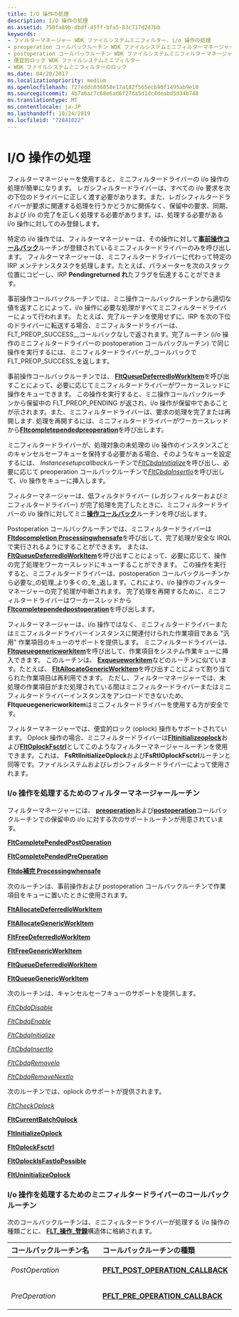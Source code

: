 ```yaml
---
title: I/O 操作の処理
description: I/O 操作の処理
ms.assetid: 750fa89b-dbdf-45ff-bfa5-83c717d2d7bb
keywords:
- フィルターマネージャー WDK ファイルシステムミニフィルター、i/o 操作の処理
- preoperation コールバックルーチン WDK ファイルシステムミニフィルターマネージャー
- postoperation コールバックルーチン WDK ファイルシステムミニフィルターマネージャー
- 便宜的ロック WDK ファイルシステムミニフィルター
- WDK ファイルシステムミニフィルターのロック
ms.date: 04/20/2017
ms.localizationpriority: medium
ms.openlocfilehash: f27eddc036058e17a182f565ecb90f1495ab9e10
ms.sourcegitcommit: 4b7a6ac7c68e6ad6f27da5d1dc4deabd5d34b748
ms.translationtype: MT
ms.contentlocale: ja-JP
ms.lasthandoff: 10/24/2019
ms.locfileid: "72841022"
---
```

# <a name="processing-io-operations"></a>I/O 操作の処理


フィルターマネージャーを使用すると、ミニフィルタードライバーの i/o 操作の処理が簡単になります。 レガシフィルタードライバーは、すべての i/o 要求を次の下位のドライバーに正しく渡す必要があります。また、レガシフィルタードライバーが要求に関連する処理を行うかどうかに関係なく、保留中の要求、同期、および i/o の完了を正しく処理する必要があります。は、処理する必要がある i/o 操作に対してのみ登録します。

特定の i/o 操作では、フィルターマネージャーは、その操作に対して[**事前操作コールバック**](https://docs.microsoft.com/windows-hardware/drivers/ddi/fltkernel/nc-fltkernel-pflt_pre_operation_callback)ルーチンが登録されているミニフィルタードライバーのみを呼び出します。 フィルターマネージャーは、ミニフィルタードライバーに代わって特定の IRP メンテナンスタスクを処理します。たとえば、パラメーターを次のスタック位置にコピーし、IRP **Pendingreturned れ**たフラグを伝達することができます。

事前操作コールバックルーチンでは、ミニ操作コールバックルーチンから適切な値を返すことによって、i/o 操作に必要な処理がすべてミニフィルタードライバーによって行われます。 たとえば、完了ルーチンを使用せずに、IRP を次の下位のドライバーに転送する場合、ミニフィルタードライバーは、FLT\_PREOP\_SUCCESS\_\_コールバックなしで返されます。完了ルーチン (i/o 操作のミニフィルタードライバーの postoperation コールバックルーチン) で同じ操作を実行するには、ミニフィルタードライバーが\_コールバックで FLT\_PREOP\_SUCCESS\_を返します。

事前操作コールバックルーチンでは、 [**FltQueueDeferredIoWorkItem**](https://docs.microsoft.com/windows-hardware/drivers/ddi/fltkernel/nf-fltkernel-fltqueuedeferredioworkitem)を呼び出すことによって、必要に応じてミニフィルタードライバーがワーカースレッドに操作をキューできます。 この操作を実行すると、ミニ操作コールバックルーチンから保留中の FLT\_PREOP\_PENDING が返され、i/o 操作が保留中であることが示されます。また、ミニフィルタードライバーは、要求の処理を完了または再開します. 処理を再開するには、ミニフィルタードライバーがワーカースレッドから[**Fltcompletependedpreoperation**](https://docs.microsoft.com/windows-hardware/drivers/ddi/fltkernel/nf-fltkernel-fltcompletependedpreoperation)を呼び出します。

ミニフィルタードライバーが、処理対象の未処理の i/o 操作のインスタンスごとのキャンセルセーフキューを保持する必要がある場合、そのようなキューを設定するには、 *Instancesetupcallback*ルーチンで[*FltCbdqInitialize*](https://docs.microsoft.com/windows-hardware/drivers/ddi/fltkernel/nf-fltkernel-fltcbdqinitialize)を呼び出し、必要に応じて preoperation コールバックルーチンで[*FltCbdqInsertIo*](https://docs.microsoft.com/windows-hardware/drivers/ddi/fltkernel/nf-fltkernel-fltcbdqinsertio)を呼び出して、i/o 操作をキューに挿入します。

フィルターマネージャーは、低フィルタドライバー (レガシフィルターおよびミニフィルタードライバー) が完了処理を完了したときに、ミニフィルタードライバーの i/o 操作に対してミニ[**操作コールバック**](https://docs.microsoft.com/windows-hardware/drivers/ddi/fltkernel/nc-fltkernel-pflt_post_operation_callback)ルーチンを呼び出します。

Postoperation コールバックルーチンでは、ミニフィルタードライバーは[**Fltdocompletion Processingwhensafe**](https://docs.microsoft.com/windows-hardware/drivers/ddi/fltkernel/nf-fltkernel-fltdocompletionprocessingwhensafe)を呼び出して、完了処理が安全な IRQL で実行されるようにすることができます。 または、 [**FltQueueDeferredIoWorkItem**](https://docs.microsoft.com/windows-hardware/drivers/ddi/fltkernel/nf-fltkernel-fltqueuedeferredioworkitem)を呼び出すことによって、必要に応じて、操作の完了処理をワーカースレッドにキューすることができます。 この操作を実行すると、ミニフィルタードライバーは、postoperation コールバックルーチンから必要な\_の処理\_より多くの\_を\_返します。これにより、i/o 操作のフィルターマネージャーの完了処理が中断されます。 完了処理を再開するために、ミニフィルタードライバーはワーカースレッドから[**Fltcompletependedpostoperation**](https://docs.microsoft.com/windows-hardware/drivers/ddi/fltkernel/nf-fltkernel-fltcompletependedpostoperation)を呼び出します。

フィルターマネージャーは、i/o 操作ではなく、ミニフィルタードライバーまたはミニフィルタードライバーインスタンスに関連付けられた作業項目である "汎用" 作業項目のキューのサポートを提供します。 ミニフィルタードライバーは、 [**Fltqueuegenericworkitem**](https://docs.microsoft.com/windows-hardware/drivers/ddi/fltkernel/nf-fltkernel-fltqueuegenericworkitem)を呼び出して、作業項目をシステム作業キューに挿入できます。 このルーチンは、 [**Exqueueworkitem**](https://docs.microsoft.com/windows-hardware/drivers/ddi/wdm/nf-wdm-exqueueworkitem)などのルーチンに似ています。たとえば、 [**FltAllocateGenericWorkItem**](https://docs.microsoft.com/windows-hardware/drivers/ddi/fltkernel/nf-fltkernel-fltallocategenericworkitem)を呼び出すことによって割り当てられた作業項目は再利用できます。 ただし、フィルターマネージャーでは、未処理の作業項目がまだ処理されている間はミニフィルタードライバーまたはミニフィルタードライバーインスタンスをアンロードできないため、 **Fltqueuegenericworkitem**はミニフィルタードライバーを使用する方が安全です。

フィルターマネージャーでは、便宜的ロック (oplock) 操作もサポートされています。 Oplock 操作の場合、ミニフィルタードライバーは[**Fltinitializeoplock**](https://docs.microsoft.com/windows-hardware/drivers/ddi/fltkernel/nf-fltkernel-fltinitializeoplock)および[**FltOplockFsctrl**](https://docs.microsoft.com/windows-hardware/drivers/ddi/fltkernel/nf-fltkernel-fltoplockfsctrl)としてこのようなフィルターマネージャールーチンを使用できます。これは、 **FsRtlInitializeOplock**および**FsRtlOplockFsctrl**ルーチンと同等です。ファイルシステムおよびレガシフィルタードライバーによって使用されます。

### <a name="span-idfilter_manager_routines_for_processing_i_o_operationsspanspan-idfilter_manager_routines_for_processing_i_o_operationsspanspan-idfilter_manager_routines_for_processing_i_o_operationsspanfilter-manager-routines-for-processing-io-operations"></a><span id="Filter_Manager_Routines_for_Processing_I_O_Operations"></span><span id="filter_manager_routines_for_processing_i_o_operations"></span><span id="FILTER_MANAGER_ROUTINES_FOR_PROCESSING_I_O_OPERATIONS"></span>I/o 操作を処理するためのフィルターマネージャールーチン

フィルターマネージャーには、 [**preoperation**](https://docs.microsoft.com/windows-hardware/drivers/ddi/fltkernel/nc-fltkernel-pflt_pre_operation_callback)および[**postoperation**](https://docs.microsoft.com/windows-hardware/drivers/ddi/fltkernel/nc-fltkernel-pflt_post_operation_callback)コールバックルーチンでの保留中の i/o に対する次のサポートルーチンが用意されています。

[**FltCompletePendedPostOperation**](https://docs.microsoft.com/windows-hardware/drivers/ddi/fltkernel/nf-fltkernel-fltcompletependedpostoperation)

[**FltCompletePendedPreOperation**](https://docs.microsoft.com/windows-hardware/drivers/ddi/fltkernel/nf-fltkernel-fltcompletependedpreoperation)

[**Fltdo補完 Processingwhensafe**](https://docs.microsoft.com/windows-hardware/drivers/ddi/fltkernel/nf-fltkernel-fltdocompletionprocessingwhensafe)

次のルーチンは、事前操作および postoperation コールバックルーチンで作業項目をキューに置いたときに使用されます。

[**FltAllocateDeferredIoWorkItem**](https://docs.microsoft.com/windows-hardware/drivers/ddi/fltkernel/nf-fltkernel-fltallocatedeferredioworkitem)

[**FltAllocateGenericWorkItem**](https://docs.microsoft.com/windows-hardware/drivers/ddi/fltkernel/nf-fltkernel-fltallocategenericworkitem)

[**FltFreeDeferredIoWorkItem**](https://docs.microsoft.com/windows-hardware/drivers/ddi/fltkernel/nf-fltkernel-fltfreedeferredioworkitem)

[**FltFreeGenericWorkItem**](https://docs.microsoft.com/windows-hardware/drivers/ddi/fltkernel/nf-fltkernel-fltfreegenericworkitem)

[**FltQueueDeferredIoWorkItem**](https://docs.microsoft.com/windows-hardware/drivers/ddi/fltkernel/nf-fltkernel-fltqueuedeferredioworkitem)

[**FltQueueGenericWorkItem**](https://docs.microsoft.com/windows-hardware/drivers/ddi/fltkernel/nf-fltkernel-fltqueuegenericworkitem)

次のルーチンは、キャンセルセーフキューのサポートを提供します。

[*FltCbdqDisable*](https://docs.microsoft.com/windows-hardware/drivers/ddi/fltkernel/nf-fltkernel-fltcbdqdisable)

[*FltCbdqEnable*](https://docs.microsoft.com/windows-hardware/drivers/ddi/fltkernel/nf-fltkernel-fltcbdqenable)

[*FltCbdqInitialize*](https://docs.microsoft.com/windows-hardware/drivers/ddi/fltkernel/nf-fltkernel-fltcbdqinitialize)

[*FltCbdqInsertIo*](https://docs.microsoft.com/windows-hardware/drivers/ddi/fltkernel/nf-fltkernel-fltcbdqinsertio)

[*FltCbdqRemoveIo*](https://docs.microsoft.com/windows-hardware/drivers/ddi/fltkernel/nf-fltkernel-fltcbdqremoveio)

[*FltCbdqRemoveNextIo*](https://docs.microsoft.com/windows-hardware/drivers/ddi/fltkernel/nf-fltkernel-fltcbdqremovenextio)

次のルーチンでは、oplock のサポートが提供されます。

[*FltCheckOplock*](https://docs.microsoft.com/windows-hardware/drivers/ddi/fltkernel/nf-fltkernel-fltcheckoplock)

[**FltCurrentBatchOplock**](https://docs.microsoft.com/windows-hardware/drivers/ddi/fltkernel/nf-fltkernel-fltcurrentbatchoplock)

[**FltInitializeOplock**](https://docs.microsoft.com/windows-hardware/drivers/ddi/fltkernel/nf-fltkernel-fltinitializeoplock)

[**FltOplockFsctrl**](https://docs.microsoft.com/windows-hardware/drivers/ddi/fltkernel/nf-fltkernel-fltoplockfsctrl)

[**FltOplockIsFastIoPossible**](https://docs.microsoft.com/windows-hardware/drivers/ddi/fltkernel/nf-fltkernel-fltoplockisfastiopossible)

[**FltUninitializeOplock**](https://docs.microsoft.com/windows-hardware/drivers/ddi/fltkernel/nf-fltkernel-fltuninitializeoplock)

### <a name="span-idminifilter_driver_callback_routines_for_processing_i_o_operationsspanspan-idminifilter_driver_callback_routines_for_processing_i_o_operationsspanspan-idminifilter_driver_callback_routines_for_processing_i_o_operationsspanminifilter-driver-callback-routines-for-processing-io-operations"></a><span id="Minifilter_Driver_Callback_Routines_for_Processing_I_O_Operations"></span><span id="minifilter_driver_callback_routines_for_processing_i_o_operations"></span><span id="MINIFILTER_DRIVER_CALLBACK_ROUTINES_FOR_PROCESSING_I_O_OPERATIONS"></span>I/o 操作を処理するためのミニフィルタードライバーのコールバックルーチン

次のコールバックルーチンは、ミニフィルタードライバーが処理する i/o 操作の種類ごとに、 [**FLT\_操作\_登録**](https://docs.microsoft.com/windows-hardware/drivers/ddi/fltkernel/ns-fltkernel-_flt_operation_registration)構造体に格納されます。

<table>
<colgroup>
<col width="50%" />
<col width="50%" />
</colgroup>
<thead>
<tr class="header">
<th align="left">コールバックルーチン名</th>
<th align="left">コールバックルーチンの種類</th>
</tr>
</thead>
<tbody>
<tr class="odd">
<td align="left"><p><em>PostOperation</em></p></td>
<td align="left"><p><a href="https://docs.microsoft.com/windows-hardware/drivers/ddi/fltkernel/nc-fltkernel-pflt_post_operation_callback" data-raw-source="[&lt;strong&gt;PFLT_POST_OPERATION_CALLBACK&lt;/strong&gt;](https://docs.microsoft.com/windows-hardware/drivers/ddi/fltkernel/nc-fltkernel-pflt_post_operation_callback)"><strong>PFLT_POST_OPERATION_CALLBACK</strong></a></p></td>
</tr>
<tr class="even">
<td align="left"><p><em>PreOperation</em></p></td>
<td align="left"><p><a href="https://docs.microsoft.com/windows-hardware/drivers/ddi/fltkernel/nc-fltkernel-pflt_pre_operation_callback" data-raw-source="[&lt;strong&gt;PFLT_PRE_OPERATION_CALLBACK&lt;/strong&gt;](https://docs.microsoft.com/windows-hardware/drivers/ddi/fltkernel/nc-fltkernel-pflt_pre_operation_callback)"><strong>PFLT_PRE_OPERATION_CALLBACK</strong></a></p></td>
</tr>
</tbody>
</table>

 

 

 




